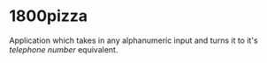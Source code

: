 # 1800pizza
Application which takes in any alphanumeric input and turns it to it's *telephone number* equivalent.
